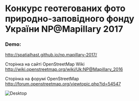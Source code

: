 Конкурс геотегованих фото природно-заповідного фонду України NP@Mapillary 2017
==============================================================================

### Demo:
http://spatialhast.github.io/np.mapillary-2017/

Cторінка на сайті OpenStreetMap Wiki
http://wiki.openstreetmap.org/wiki/Uk:NP@Mapillary_2016

Cторінка на форумі OpenStreetMap
http://forum.openstreetmap.org/viewtopic.php?id=54547

![Desktop](http://spatialhast.github.io/np.mapillary-2017/page.png)